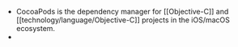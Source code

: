 - CocoaPods is the dependency manager for [[Objective-C]] and [[technology/language/Objective-C]] projects in the iOS/macOS ecosystem.
-